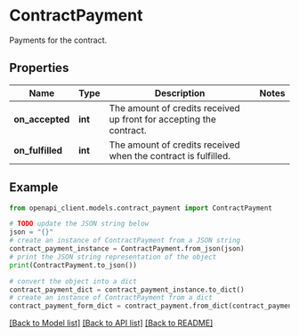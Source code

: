 # ContractPayment

Payments for the contract.

## Properties

Name | Type | Description | Notes
------------ | ------------- | ------------- | -------------
**on_accepted** | **int** | The amount of credits received up front for accepting the contract. | 
**on_fulfilled** | **int** | The amount of credits received when the contract is fulfilled. | 

## Example

```python
from openapi_client.models.contract_payment import ContractPayment

# TODO update the JSON string below
json = "{}"
# create an instance of ContractPayment from a JSON string
contract_payment_instance = ContractPayment.from_json(json)
# print the JSON string representation of the object
print(ContractPayment.to_json())

# convert the object into a dict
contract_payment_dict = contract_payment_instance.to_dict()
# create an instance of ContractPayment from a dict
contract_payment_form_dict = contract_payment.from_dict(contract_payment_dict)
```
[[Back to Model list]](../README.md#documentation-for-models) [[Back to API list]](../README.md#documentation-for-api-endpoints) [[Back to README]](../README.md)


